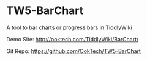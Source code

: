 # TW5-BarChart
A tool to bar charts or progress bars in TiddlyWiki

Demo Site: http://ooktech.com/TiddlyWiki/BarChart/

Git Repo: https://github.com/OokTech/TW5-BarChart
